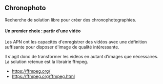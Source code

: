 ## Chronophoto
Recherche de solution libre pour créer des chronophotographies.
#### Un premier choix : partir d'une vidéo
Les APN ont les capacités d'enregistrer des vidéos avec une définition suffisante pour disposer d'image de qualité intéressante.

Il s'agit donc de transformer les vidèos en autant d'images que nécessaires. La solution retenue est la librairie ffmpeg.
* https://ffmpeg.org/
* https://ffmpeg.org/ffmpeg.html
